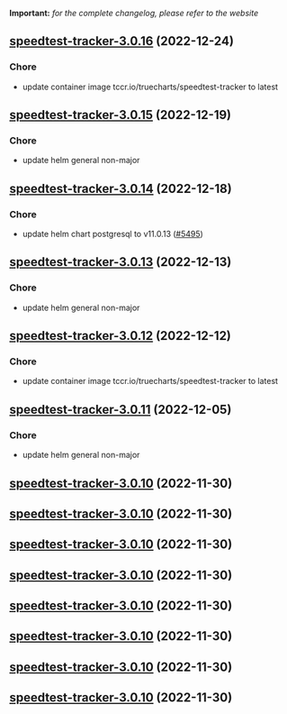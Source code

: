 **Important:**
*for the complete changelog, please refer to the website*




## [speedtest-tracker-3.0.16](https://github.com/truecharts/charts/compare/speedtest-tracker-3.0.15...speedtest-tracker-3.0.16) (2022-12-24)

### Chore

- update container image tccr.io/truecharts/speedtest-tracker to latest
  
  


## [speedtest-tracker-3.0.15](https://github.com/truecharts/charts/compare/speedtest-tracker-3.0.14...speedtest-tracker-3.0.15) (2022-12-19)

### Chore

- update helm general non-major
  
  


## [speedtest-tracker-3.0.14](https://github.com/truecharts/charts/compare/speedtest-tracker-3.0.13...speedtest-tracker-3.0.14) (2022-12-18)

### Chore

- update helm chart postgresql to v11.0.13 ([#5495](https://github.com/truecharts/charts/issues/5495))
  
  


## [speedtest-tracker-3.0.13](https://github.com/truecharts/charts/compare/speedtest-tracker-3.0.12...speedtest-tracker-3.0.13) (2022-12-13)

### Chore

- update helm general non-major
  
  


## [speedtest-tracker-3.0.12](https://github.com/truecharts/charts/compare/speedtest-tracker-3.0.11...speedtest-tracker-3.0.12) (2022-12-12)

### Chore

- update container image tccr.io/truecharts/speedtest-tracker to latest
  
  


## [speedtest-tracker-3.0.11](https://github.com/truecharts/charts/compare/speedtest-tracker-3.0.10...speedtest-tracker-3.0.11) (2022-12-05)

### Chore

- update helm general non-major
  
  


## [speedtest-tracker-3.0.10](https://github.com/truecharts/charts/compare/speedtest-tracker-3.0.8...speedtest-tracker-3.0.10) (2022-11-30)




## [speedtest-tracker-3.0.10](https://github.com/truecharts/charts/compare/speedtest-tracker-3.0.8...speedtest-tracker-3.0.10) (2022-11-30)




## [speedtest-tracker-3.0.10](https://github.com/truecharts/charts/compare/speedtest-tracker-3.0.8...speedtest-tracker-3.0.10) (2022-11-30)




## [speedtest-tracker-3.0.10](https://github.com/truecharts/charts/compare/speedtest-tracker-3.0.8...speedtest-tracker-3.0.10) (2022-11-30)




## [speedtest-tracker-3.0.10](https://github.com/truecharts/charts/compare/speedtest-tracker-3.0.8...speedtest-tracker-3.0.10) (2022-11-30)




## [speedtest-tracker-3.0.10](https://github.com/truecharts/charts/compare/speedtest-tracker-3.0.8...speedtest-tracker-3.0.10) (2022-11-30)




## [speedtest-tracker-3.0.10](https://github.com/truecharts/charts/compare/speedtest-tracker-3.0.8...speedtest-tracker-3.0.10) (2022-11-30)




## [speedtest-tracker-3.0.10](https://github.com/truecharts/charts/compare/speedtest-tracker-3.0.8...speedtest-tracker-3.0.10) (2022-11-30)




